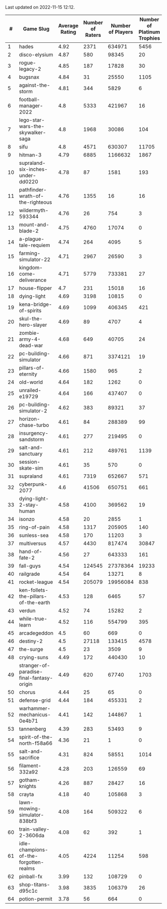 Last updated on 2022-11-15 12:12.


|#|Game Slug|Average Rating|Number of Raters|Number of Players|Number of Platinum Trophies|Max Rarity (%)|
|---|---|---|---|---|---|---|
|1|hades|4.92|2371|634971|5456|89|
|2|disco-elysium|4.87|580|98345|20|28|
|3|rogue-legacy-2|4.85|187|17828|30|0.6|
|4|bugsnax|4.84|31|25550|1105|97|
|5|against-the-storm|4.81|344|5829|6|21|
|6|football-manager-2022|4.8|5333|421967|16|49|
|7|lego-star-wars-the-skywalker-saga|4.8|1968|30086|104|98|
|8|sifu|4.8|4571|630307|11705|96|
|9|hitman-3|4.79|6885|1166632|1867|48|
|10|supraland-six-inches-under-dd0220|4.78|87|1581|193|99|
|11|pathfinder-wrath-of-the-righteous|4.76|1355|16|16|0.2|
|12|wildermyth-593344|4.76|26|754|3|90|
|13|mount-and-blade-2|4.75|4760|17074|0|0.2|
|14|a-plague-tale-requiem|4.74|264|4095|5|92|
|15|farming-simulator-22|4.71|2967|26590|3|81|
|16|kingdom-come-deliverance|4.71|5779|733381|27|30|
|17|house-flipper|4.7|231|15018|16|93|
|18|dying-light|4.69|3198|10815|0|97|
|19|kena-bridge-of-spirits|4.69|1099|406345|421|94|
|20|skul-the-hero-slayer|4.69|89|4707|4|96|
|21|zombie-army-4-dead-war|4.68|649|40705|24|66|
|22|pc-building-simulator|4.66|871|3374121|19|48|
|23|pillars-of-eternity|4.66|1580|965|2|79|
|24|old-world|4.64|182|1262|0|87|
|25|unrailed-e19729|4.64|166|437407|0|2|
|26|pc-building-simulator-2|4.62|383|89321|37|75|
|27|horizon-chase-turbo|4.61|84|288389|99|83|
|28|insurgency-sandstorm|4.61|277|219495|0|6|
|29|salt-and-sanctuary|4.61|212|489761|1139|83|
|30|session-skate-sim|4.61|35|570|0|26|
|31|supraland|4.61|7319|652667|571|99|
|32|cyberpunk-2077|4.6|41506|650751|661|62|
|33|dying-light-2-stay-human|4.58|4100|369562|19|0.3|
|34|isonzo|4.58|20|2855|1|62|
|35|ring-of-pain|4.58|1317|205905|140|96|
|36|sunless-sea|4.58|170|11203|3|37|
|37|multiversus|4.57|4430|817474|30847|79|
|38|hand-of-fate-2|4.56|27|643333|161|72|
|39|fall-guys|4.54|124545|27378364|19233|4|
|40|railgrade|4.54|64|13271|8|98|
|41|rocket-league|4.54|205079|19956084|838|75|
|42|ken-follets-the-pillars-of-the-earth|4.53|128|6465|57|50|
|43|verdun|4.52|74|15282|2|71|
|44|while-true-learn|4.52|116|554799|395|93|
|45|arcadegeddon|4.5|60|669|0|95|
|46|destiny-2|4.5|27118|133415|4578|96|
|47|the-surge|4.5|23|3509|9|94|
|48|crying-suns|4.49|172|440430|10|65|
|49|stranger-of-paradise-final-fantasy-origin|4.49|620|67740|1703|98|
|50|chorus|4.44|25|65|0|85|
|51|defense-grid|4.44|184|455331|2|80|
|52|warhammer-mechanicus-0e4b71|4.41|142|144867|1|24|
|53|tannenberg|4.39|283|53493|9|85|
|54|spirit-of-the-north-f58a66|4.36|21|1|0|100|
|55|salt-and-sacrifice|4.31|824|58551|1014|91|
|56|filament-332a92|4.28|203|126559|69|93|
|57|gotham-knights|4.26|887|28427|16|34|
|58|crayta|4.18|40|105868|3|23|
|59|lawn-mowing-simulator-838bf3|4.08|164|509322|6|88|
|60|train-valley-2-3606da|4.08|62|392|1|89|
|61|idle-champions-of-the-forgotten-realms|4.05|4224|11254|598|6|
|62|pinball-fx|3.99|132|108729|0|86|
|63|shop-titans-d95c1c|3.98|3835|106379|26|98|
|64|potion-permit|3.78|56|664|0|98|
